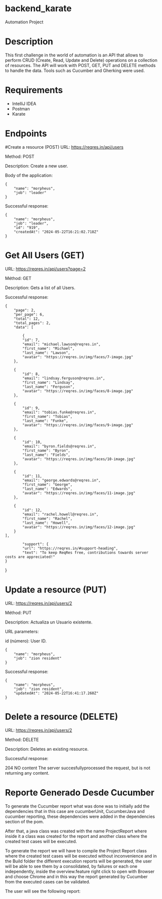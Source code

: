 # backend_karate
Automation Project
# Description
This first challenge in the world of automation is an API that allows to perform CRUD (Create, Read, Update and Delete) operations on a collection of resources. The API will work with POST, GET, PUT and DELETE methods to handle the data.
Tools such as Cucumber and Gherking were used.
# Requirements
- IntelliJ IDEA
- Postman 
- Karate
# Endpoints
#Create a resource (POST)
URL: https://reqres.in/api/users

Method: POST

Description: Create a new user.

Body of the application:

    {
        "name": "morpheus",
        "job": "leader"
    }


Successful response:

    {
        "name": "morpheus",
        "job": "leader",
        "id": "919",
        "createdAt": "2024-05-22T16:21:02.718Z"
    }

# Get All Users (GET)

URL: https://reqres.in/api/users?page=2

Méthod: GET

Description: Gets a list of all Users.

Successful response:

    {
        "page": 2,
        "per_page": 6,
        "total": 12,
        "total_pages": 2,
        "data": [

            {
            "id": 7,
            "email": "michael.lawson@reqres.in",
            "first_name": "Michael",
            "last_name": "Lawson",
            "avatar": "https://reqres.in/img/faces/7-image.jpg"
        },

        {
            "id": 8,
            "email": "lindsay.ferguson@reqres.in",
            "first_name": "Lindsay",
            "last_name": "Ferguson",
            "avatar": "https://reqres.in/img/faces/8-image.jpg"
        },

        {
            "id": 9,
            "email": "tobias.funke@reqres.in",
            "first_name": "Tobias",
            "last_name": "Funke",
            "avatar": "https://reqres.in/img/faces/9-image.jpg"
        },

        {
            "id": 10,
            "email": "byron.fields@reqres.in",
            "first_name": "Byron",
            "last_name": "Fields",
            "avatar": "https://reqres.in/img/faces/10-image.jpg"
        },

        {
            "id": 11,
            "email": "george.edwards@reqres.in",
            "first_name": "George",
            "last_name": "Edwards",
            "avatar": "https://reqres.in/img/faces/11-image.jpg"
        },

        {
            "id": 12,
            "email": "rachel.howell@reqres.in",
            "first_name": "Rachel",
            "last_name": "Howell",
            "avatar": "https://reqres.in/img/faces/12-image.jpg"
        }
    ],
 
            "support": {
            "url": "https://reqres.in/#support-heading",
            "text": "To keep ReqRes free, contributions towards server costs are appreciated!"
    }
}

# Update a resource (PUT)

URL: https://reqres.in/api/users/2

Méthod: PUT

Description: Actualiza un Usuario existente.

URL parameters:

id (número): User ID.

    {
        "name": "morpheus",
        "job": "zion resident"
    }
    
Successful response:

    {
        "name": "morpheus",
        "job": "zion resident",
        "updatedAt": "2024-05-22T16:41:17.260Z"
    }

# Delete a resource (DELETE)
URL: https://reqres.in/api/users/2

Method: DELETE

Description: Deletes an existing resource.

Successful response:

204 NO content
The server succesfullyprocessed the request,
but is not returning any content.

# Reporte Generado Desde Cucumber

To generate the Cucumber report what was done was to initially add the dependencies that in this case are cucumberUnit, CucumberJava and cucumber reporting, these dependencies were added in the dependencies section of the pom.

After that, a java class was created with the name ProjectReport where inside it a class was created for the report and another class where the created test cases will be executed.

To generate the report we will have to compile the Project Report class where the created test cases will be executed without inconvenience and in the Build folder the different execution reports will be generated, the user will be able to see them by a consolidated, by failures or each one independently, inside the overview.feature right click to open with Browser and choose Chrome and in this way the report generated by Cucumber from the executed cases can be validated.

The user will see the following report:



